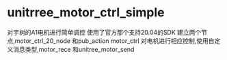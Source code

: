 # unitrree_motor_ctrl_simple
对宇树的A1电机进行简单调控
使用了官方那个支持20.04的SDK
建立两个节点,motor_ctrl_20_node 和pub_action
motor_ctrl 对电机进行相应控制,使用自定义消息类型,motor_rece 和unitree_motor_send
